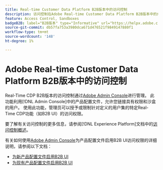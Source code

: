 ```yaml
---
title: Real-time Customer Data Platform B2B版本中的访问控制
description: 访问控制在Adobe Real-time Customer Data Platform B2B版本中的角色概述。
feature: Access Control, Sandboxes
badgeB2B: label="B2B版本" type="Informative" url="https://helpx.adobe.com/cn/legal/product-descriptions/real-time-customer-data-platform-b2b-edition-prime-and-ultimate-packages.html newtab=true"
source-git-commit: db57fa753a3980dca671d476521f9849147880f1
workflow-type: tm+mt
source-wordcount: '148'
ht-degree: 1%

---
```


# Adobe Real-time Customer Data Platform B2B版本中的访问控制

Real-Time CDP B2B版本的访问控制通过[Adobe Admin Console](https://adminconsole.adobe.com)进行管理。 此功能利用[!DNL Admin Console]中的产品配置文件，允许您链接具有权限和沙盒的用户。 使用此功能，管理员可以授予或限制针对定义的用户集的特定Real-Time CDP功能（如B2B UI）的访问权限。

要了解有关访问控制的更多信息，请参阅[!DNL Experience Platform]文档中的[访问控制概述](../../access-control/home.md)。

有关如何使用[Adobe Admin Console](https://adminconsole.adobe.com)为产品配置文件启用B2B UI访问权限的详细说明，请参阅以下文档：

* [为新产品配置文件启用B2B UI](../../access-control/ui/create-profile.md)
* [为现有产品配置文件启用B2B UI](../../access-control/ui/details-and-services.md)